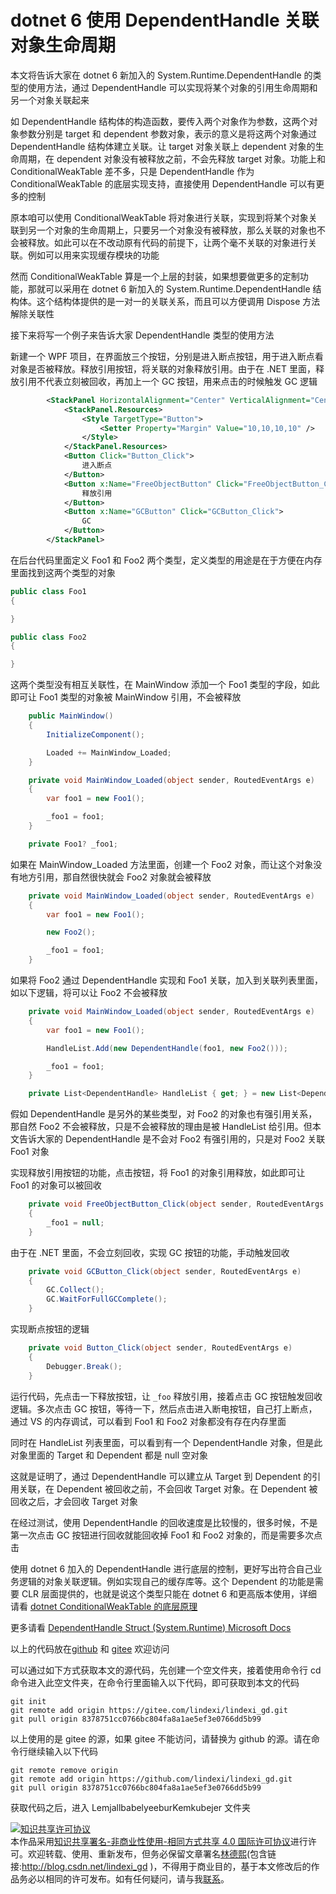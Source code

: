
# dotnet 6 使用 DependentHandle 关联对象生命周期

本文将告诉大家在 dotnet 6 新加入的 System.Runtime.DependentHandle 的类型的使用方法，通过 DependentHandle 可以实现将某个对象的引用生命周期和另一个对象关联起来

<!--more-->


<!-- CreateTime:2022/6/28 8:28:35 -->

<!-- 发布 -->

如 DependentHandle 结构体的构造函数，要传入两个对象作为参数，这两个对象参数分别是 target 和 dependent 参数对象，表示的意义是将这两个对象通过 DependentHandle 结构体建立关联。让 target 对象关联上 dependent 对象的生命周期，在 dependent 对象没有被释放之前，不会先释放 target 对象。功能上和 ConditionalWeakTable 差不多，只是 DependentHandle 作为 ConditionalWeakTable 的底层实现支持，直接使用 DependentHandle 可以有更多的控制

原本咱可以使用 ConditionalWeakTable 将对象进行关联，实现到将某个对象关联到另一个对象的生命周期上，只要另一个对象没有被释放，那么关联的对象也不会被释放。如此可以在不改动原有代码的前提下，让两个毫不关联的对象进行关联。例如可以用来实现缓存模块的功能

然而 ConditionalWeakTable 算是一个上层的封装，如果想要做更多的定制功能，那就可以采用在 dotnet 6 新加入的 System.Runtime.DependentHandle 结构体。这个结构体提供的是一对一的关联关系，而且可以方便调用 Dispose 方法解除关联性

接下来将写一个例子来告诉大家 DependentHandle 类型的使用方法

新建一个 WPF 项目，在界面放三个按钮，分别是进入断点按钮，用于进入断点看对象是否被释放。释放引用按钮，将关联的对象释放引用。由于在 .NET 里面，释放引用不代表立刻被回收，再加上一个 GC 按钮，用来点击的时候触发 GC 逻辑

```xml
        <StackPanel HorizontalAlignment="Center" VerticalAlignment="Center" Orientation="Horizontal">
            <StackPanel.Resources>
                <Style TargetType="Button">
                    <Setter Property="Margin" Value="10,10,10,10" />
                </Style>
            </StackPanel.Resources>
            <Button Click="Button_Click">
                进入断点
            </Button>
            <Button x:Name="FreeObjectButton" Click="FreeObjectButton_Click">
                释放引用
            </Button>
            <Button x:Name="GCButton" Click="GCButton_Click">
                GC
            </Button>
        </StackPanel>
```

在后台代码里面定义 Foo1 和 Foo2 两个类型，定义类型的用途是在于方便在内存里面找到这两个类型的对象

```csharp
public class Foo1
{

}

public class Foo2
{

}
```

这两个类型没有相互关联性，在 MainWindow 添加一个 Foo1 类型的字段，如此即可让 Foo1 类型的对象被 MainWindow 引用，不会被释放

```csharp
    public MainWindow()
    {
        InitializeComponent();

        Loaded += MainWindow_Loaded;
    }

    private void MainWindow_Loaded(object sender, RoutedEventArgs e)
    {
        var foo1 = new Foo1();

        _foo1 = foo1;
    }

    private Foo1? _foo1;
```

如果在 MainWindow_Loaded 方法里面，创建一个 Foo2 对象，而让这个对象没有地方引用，那自然很快就会 Foo2 对象就会被释放

```csharp
    private void MainWindow_Loaded(object sender, RoutedEventArgs e)
    {
        var foo1 = new Foo1();

        new Foo2();

        _foo1 = foo1;
    }
```

如果将 Foo2 通过 DependentHandle 实现和 Foo1 关联，加入到关联列表里面，如以下逻辑，将可以让 Foo2 不会被释放

```csharp
    private void MainWindow_Loaded(object sender, RoutedEventArgs e)
    {
        var foo1 = new Foo1();

        HandleList.Add(new DependentHandle(foo1, new Foo2()));

        _foo1 = foo1;
    }

    private List<DependentHandle> HandleList { get; } = new List<DependentHandle>();
```

假如 DependentHandle 是另外的某些类型，对 Foo2 的对象也有强引用关系，那自然 Foo2 不会被释放，只是不会被释放的理由是被 HandleList 给引用。但本文告诉大家的 DependentHandle 是不会对 Foo2 有强引用的，只是对 Foo2 关联 Foo1 对象

实现释放引用按钮的功能，点击按钮，将 Foo1 的对象引用释放，如此即可让 Foo1 的对象可以被回收

```csharp
    private void FreeObjectButton_Click(object sender, RoutedEventArgs e)
    {
        _foo1 = null;
    }
```

由于在 .NET 里面，不会立刻回收，实现 GC 按钮的功能，手动触发回收

```csharp
    private void GCButton_Click(object sender, RoutedEventArgs e)
    {
        GC.Collect();
        GC.WaitForFullGCComplete();
    }
```

实现断点按钮的逻辑

```csharp
    private void Button_Click(object sender, RoutedEventArgs e)
    {
        Debugger.Break();
    }
```

运行代码，先点击一下释放按钮，让 `_foo` 释放引用，接着点击 GC 按钮触发回收逻辑。多次点击 GC 按钮，等待一下，然后点击进入断电按钮，自己打上断点，通过 VS 的内存调试，可以看到 Foo1 和 Foo2 对象都没有存在内存里面

同时在 HandleList 列表里面，可以看到有一个 DependentHandle 对象，但是此对象里面的 Target 和 Dependent 都是 null 空对象

这就是证明了，通过 DependentHandle 可以建立从 Target 到 Dependent 的引用关联，在 Dependent 被回收之前，不会回收 Target 对象。在 Dependent 被回收之后，才会回收 Target 对象

在经过测试，使用 DependentHandle 的回收速度是比较慢的，很多时候，不是第一次点击 GC 按钮进行回收就能回收掉 Foo1 和 Foo2 对象的，而是需要多次点击

使用 dotnet 6 加入的 DependentHandle 进行底层的控制，更好写出符合自己业务逻辑的对象关联逻辑。例如实现自己的缓存库等。这个 Dependent 的功能是需要 CLR 层面提供的，也就是说这个类型只能在 dotnet 6 和更高版本使用，详细请看 [dotnet ConditionalWeakTable 的底层原理](https://blog.lindexi.com/post/dotnet-ConditionalWeakTable-%E7%9A%84%E5%BA%95%E5%B1%82%E5%8E%9F%E7%90%86.html )

更多请看 [DependentHandle Struct (System.Runtime) Microsoft Docs](https://docs.microsoft.com/en-us/dotnet/api/system.runtime.dependenthandle?view=net-6.0&WT.mc_id=WD-MVP-5003260 )

以上的代码放在[github](https://github.com/lindexi/lindexi_gd/tree/8378751cc0766bc804fa8a1ae5ef3e0766dd5b99/LemjallbabelyeeburKemkubejer) 和 [gitee](https://gitee.com/lindexi/lindexi_gd/tree/8378751cc0766bc804fa8a1ae5ef3e0766dd5b99/LemjallbabelyeeburKemkubejer) 欢迎访问

可以通过如下方式获取本文的源代码，先创建一个空文件夹，接着使用命令行 cd 命令进入此空文件夹，在命令行里面输入以下代码，即可获取到本文的代码

```
git init
git remote add origin https://gitee.com/lindexi/lindexi_gd.git
git pull origin 8378751cc0766bc804fa8a1ae5ef3e0766dd5b99
```

以上使用的是 gitee 的源，如果 gitee 不能访问，请替换为 github 的源。请在命令行继续输入以下代码

```
git remote remove origin
git remote add origin https://github.com/lindexi/lindexi_gd.git
git pull origin 8378751cc0766bc804fa8a1ae5ef3e0766dd5b99
```

获取代码之后，进入 LemjallbabelyeeburKemkubejer 文件夹





<a rel="license" href="http://creativecommons.org/licenses/by-nc-sa/4.0/"><img alt="知识共享许可协议" style="border-width:0" src="https://licensebuttons.net/l/by-nc-sa/4.0/88x31.png" /></a><br />本作品采用<a rel="license" href="http://creativecommons.org/licenses/by-nc-sa/4.0/">知识共享署名-非商业性使用-相同方式共享 4.0 国际许可协议</a>进行许可。欢迎转载、使用、重新发布，但务必保留文章署名[林德熙](http://blog.csdn.net/lindexi_gd)(包含链接:http://blog.csdn.net/lindexi_gd )，不得用于商业目的，基于本文修改后的作品务必以相同的许可发布。如有任何疑问，请与我[联系](mailto:lindexi_gd@163.com)。